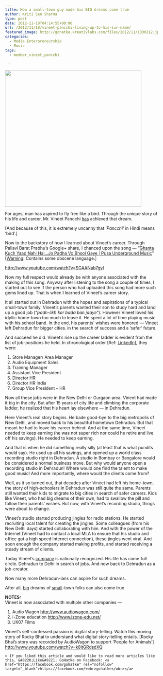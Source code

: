 ```yaml
---
title: How a small-town guy made his BIG dreams come true
author: Kriti Sen Sharma
type: post
date: 2012-11-18T04:14:55+00:00
url: /2012/11/18/vineet-pancchi-living-up-to-his-sur-name/
featured_image: http://gohatke.kreativlabs.com/files/2012/11/1330212.jpg
categories:
  - Media Enterpreneurship
  - Music
tags:
  - member_vineet_pancchi

---
```

[<img loading="lazy" decoding="async" src="http://gohatke.kreativlabs.com/files/2012/11/1330212.jpg" alt="" title="1330212" width="449" height="449" class="alignnone size-full wp-image-654" srcset="https://gohatke.kreativlabs.com/files/2012/11/1330212.jpg 449w, https://gohatke.kreativlabs.com/files/2012/11/1330212-290x290.jpg 290w, https://gohatke.kreativlabs.com/files/2012/11/1330212-300x300.jpg 300w, https://gohatke.kreativlabs.com/files/2012/11/1330212-50x50.jpg 50w" sizes="(max-width: 449px) 100vw, 449px" />][1]

For ages, man has aspired to fly free like a bird. Through the unique story of his life and career, Mr. Vineet Pancchi <span style="text-decoration: underline;">has</span> achieved that dream.

[And because of this, it is extremely uncanny that &#8216;_Pancchi_&#8216; in Hindi means &#8216;bird&#8217;.]

Now to the backstory of how I learned about Vineet&#8217;s career. Through Pallavi Barat Prabhu&#8217;s Google+ share, I chanced upon the song &#8212; &#8220;[Ghanta Kuch Yaad Nahi Hai&#8230;Jo Padha Vo Bhool Gaye | Pusa Underground Music][2]&#8221; [<span style="text-decoration: underline;">Warning</span>: Contains some obscene language.]

http://www.youtube.com/watch?v=SGAANab7gyI

Now my full respect would already be with anyone associated with the making of this song. Anyway after listening to the song a couple of times, I started out to see if the person who had uploaded this song had more such gems lined up. That is when I learned of Vineet&#8217;s career story.

It all started out in Dehradun with the hopes and aspirations of a typical small-town family. Vineet&#8217;s parents wanted their son to study hard and land up a good job (&#8220;_padh-likh kar bada ban jaaye_&#8220;). However Vineet loved his idyllic home-town too much to leave it. He spent a lot of time playing music with his school band. In the end, his parents&#8217; wishes were honored &#8212; Vineet left Dehradun for bigger cities. in the search of success and a &#8216;safer&#8217; future.

And succeed he did. Vineet&#8217;s rise up the career ladder is evident from the list of job-positions he held. In chronological order [Ref: [LinkedIn][3]], they were:

  1. Store Manager/ Area Manager
  2. Audio Equipment Sales
  3. Training Manager
  4. Assistant Vice President
  5. Director HR
  6. Director HR India
  7. Group Vice President &#8211; HR

Now all these jobs were in the New Delhi or Gurgaon area. Vineet had made it big in the city. But after 15 years of city life and climbing the corporate ladder, he realized that his heart lay elsewhere &#8212; in Dehradun.

Here Vineet&#8217;s real story begins. He bade good-bye to the big metropolis of New Delhi, and moved back to his beautiful hometown Dehradun. But that meant he had to leave his career behind. And at the same time, Vineet needed to keep earning (he was not super rich nor could he retire and live off his savings). He needed to keep earning. 

And that is when he did something really silly (at least that is what pundits would say). He used up all his savings, and opened up a world class recording studio right in Dehradun. A studio in Bombay or Bangalore would be considered a normal business move. But why would anyone open a recording studio in Dehradun! Where would one find the talent to make good music! And more importantly, where would the clients come from?

Well, as it so turned out, that decades after Vineet had left his home-town, the story of high-schoolers in Dehradun was still quite the same. Parents still wanted their kids to migrate to big cities in search of safer careers. Kids like Vineet, who had big dreams of their own, had to swallow the pill and follow their parents&#8217; wishes. But now, with Vineet&#8217;s recording studio, things were about to change.

Vineet&#8217;s studio started producing jingles for radio stations. He started recruiting local talent for creating the jingles. Some colleagues (from his New Delhi days) started collaborating with him. And with the power of the Internet (Vineet had to contact a local MLA to ensure that his studio and office got a high speed Internet connection), these jingles went viral. And soon enough the company started making profits, and started receiving a steady stream of clients.

Today Vineet&#8217;s [company][4] is nationally recognized. His life has come full circle. Dehradun to Delhi in search of jobs. And now back to Dehradun as a job-creator. 

Now many more Dehradun-ians can aspire for such dreams. 

After all, <u>big</u> dreams of <u>small</u>-town folks can also come true.

**NOTES:**  
Vineet is now associated with multiple other companies &#8212; 

  1. Audio Wagon <http://www.audiowagon.com/>
  2. i-Zone education <http://www.izone-edu.net/>
  3. UK07 Films</u> </ol> 
    Vineet&#8217;s self-confessed passion is digital story-telling. Watch this moving story of Rocky Bhai to understand what digital story-telling entails. [Rocky Bhai&#8217;s story was recorded by AudioWagon to support &#8216;People for Animals&#8217;]  
    http://www.youtube.com/watch?v=k8ltGRdsdXQ
    
    > If you liked this article and would like to read more articles like this, &#8220;Like&#8221; GoHatke on Facebook: <a href="https://facebook.com/gohatke" rel="nofollow" target="_blank">https://facebook.com/<wbr>gohatke</wbr></a>

 [1]: http://gohatke.kreativlabs.com/files/2012/11/1330212.jpg
 [2]: http://www.youtube.com/watch?v=SGAANab7gyI
 [3]: www.linkedin.com/in/panchhi
 [4]: http://jingles.co.in